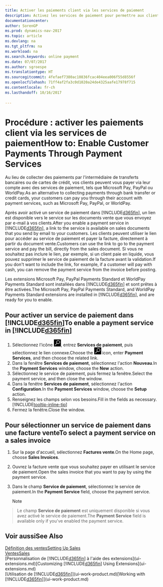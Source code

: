 ```yaml
---
title: Activer les paiements client via les services de paiement
description: Activez les services de paiement pour permettre aux clients de payer facilement leurs factures.
documentationcenter: 
author: SorenGP
ms.prod: dynamics-nav-2017
ms.topic: article
ms.devlang: na
ms.tgt_pltfrm: na
ms.workload: na
ms.search.keywords: online payment
ms.date: 07/07/2017
ms.author: sgroespe
ms.translationtype: HT
ms.sourcegitcommit: 4fefaef7380ac10836fcac404eea006f55d8556f
ms.openlocfilehash: 71ff4af2fa3c0d1020a24de4325aafe17978f715
ms.contentlocale: fr-ch
ms.lasthandoff: 10/16/2017

---
```

# <a name="how-to-enable-customer-payments-through-payment-services"></a><span data-ttu-id="05f5e-103">Procédure : activer les paiements client via les services de paiement</span><span class="sxs-lookup"><span data-stu-id="05f5e-103">How to: Enable Customer Payments Through Payment Services</span></span>
<span data-ttu-id="05f5e-104">Au lieu de collecter des paiements par l'intermédiaire de transferts bancaires ou de cartes de crédit, vos clients peuvent vous payer via leur compte avec des services de paiement, tels que Microsoft Pay, PayPal ou WorldPay.</span><span class="sxs-lookup"><span data-stu-id="05f5e-104">As an alternative to collecting payments through bank transfer or credit cards, your customers can pay you through their account with payment services, such as Microsoft Pay, PayPal, or WorldPay.</span></span>  

<span data-ttu-id="05f5e-105">Après avoir activé un service de paiement dans [!INCLUDE[d365fin](includes/d365fin_md.md)], un lien est disponible vers le service sur les documents vente que vous envoyez par e-mail à vos clients.</span><span class="sxs-lookup"><span data-stu-id="05f5e-105">After you enable a payment service in [!INCLUDE[d365fin](includes/d365fin_md.md)], a link to the service is available on sales documents that you send by email to your customers.</span></span> <span data-ttu-id="05f5e-106">Les clients peuvent utiliser le lien pour accéder au service de paiement et payer la facture, directement à partir du document vente.</span><span class="sxs-lookup"><span data-stu-id="05f5e-106">Customers can use the link to go to the payment service and pay the bill, directly from the sales document.</span></span> <span data-ttu-id="05f5e-107">Si vous ne souhaitez pas inclure le lien, par exemple, si un client paie en liquide, vous pouvez supprimer le service de paiement de la facture avant la validation.</span><span class="sxs-lookup"><span data-stu-id="05f5e-107">If you don't want to include the link, for example, if a customer will pay with cash, you can remove the payment service from the invoice before posting.</span></span>  

<span data-ttu-id="05f5e-108">Les extensions Microsoft Pay, PayPal Payments Standard et WorldPay Payments Standard sont installées dans [!INCLUDE[d365fin](includes/d365fin_md.md)] et sont prêtes à être activées.</span><span class="sxs-lookup"><span data-stu-id="05f5e-108">The Microsoft Pay, PayPal Payments Standard, and WorldPay Payments Standard extensions are installed in [!INCLUDE[d365fin](includes/d365fin_md.md)], and are ready for you to enable.</span></span>  

## <a name="to-enable-a-payment-service-in-included365finincludesd365finmdmd"></a><span data-ttu-id="05f5e-109">Pour activer un service de paiement dans [!INCLUDE[d365fin](includes/d365fin_md.md)]</span><span class="sxs-lookup"><span data-stu-id="05f5e-109">To enable a payment service in [!INCLUDE[d365fin](includes/d365fin_md.md)]</span></span>
1. <span data-ttu-id="05f5e-110">Sélectionnez l'icône ![Page ou état pour la recherche](media/ui-search/search_small.png "Page ou état pour la recherche"), entrez **Services de paiement**, puis sélectionnez le lien connexe.</span><span class="sxs-lookup"><span data-stu-id="05f5e-110">Choose the ![Search for Page or Report](media/ui-search/search_small.png "Search for Page or Report icon") icon, enter **Payment Services**, and then choose the related link.</span></span>  
2. <span data-ttu-id="05f5e-111">Dans la fenêtre **Services de paiement**, sélectionnez l'action **Nouveau**.</span><span class="sxs-lookup"><span data-stu-id="05f5e-111">In the **Payment Services** window, choose the **New** action.</span></span>  
3. <span data-ttu-id="05f5e-112">Sélectionnez le service de paiement, puis fermez la fenêtre.</span><span class="sxs-lookup"><span data-stu-id="05f5e-112">Select the payment service, and then close the window.</span></span>  
4. <span data-ttu-id="05f5e-113">Dans la fenêtre **Services de paiement**, sélectionnez l'action **Configuration**.</span><span class="sxs-lookup"><span data-stu-id="05f5e-113">In the **Payment Services** window, choose the **Setup** action.</span></span>  
5. <span data-ttu-id="05f5e-114">Renseignez les champs selon vos besoins.</span><span class="sxs-lookup"><span data-stu-id="05f5e-114">Fill in the fields as necessary.</span></span> [!INCLUDE[tooltip-inline-tip](includes/tooltip-inline-tip_md.md)]  
6. <span data-ttu-id="05f5e-115">Fermez la fenêtre.</span><span class="sxs-lookup"><span data-stu-id="05f5e-115">Close the window.</span></span>  

## <a name="to-select-a-payment-service-on-a-sales-invoice"></a><span data-ttu-id="05f5e-116">Pour sélectionner un service de paiement dans une facture vente</span><span class="sxs-lookup"><span data-stu-id="05f5e-116">To select a payment service on a sales invoice</span></span>
1. <span data-ttu-id="05f5e-117">Sur la page d'accueil, sélectionnez **Factures vente**.</span><span class="sxs-lookup"><span data-stu-id="05f5e-117">On the Home page, choose **Sales Invoices**.</span></span>  
2. <span data-ttu-id="05f5e-118">Ouvrez la facture vente que vous souhaitez payer en utilisant le service de paiement.</span><span class="sxs-lookup"><span data-stu-id="05f5e-118">Open the sales invoice that you want to pay by using the payment service.</span></span>  
3. <span data-ttu-id="05f5e-119">Dans le champ **Service de paiement**, sélectionnez le service de paiement.</span><span class="sxs-lookup"><span data-stu-id="05f5e-119">In the **Payment Service** field, choose the payment service.</span></span>  

    > [!NOTE]  
>   <span data-ttu-id="05f5e-120">Le champ **Service de paiement** est uniquement disponible si vous avez activé le service de paiement.</span><span class="sxs-lookup"><span data-stu-id="05f5e-120">The **Payment Service** field is available only if you've enabled the payment service.</span></span>  

## <a name="see-also"></a><span data-ttu-id="05f5e-121">Voir aussi</span><span class="sxs-lookup"><span data-stu-id="05f5e-121">See Also</span></span>  
[<span data-ttu-id="05f5e-122">Définition des ventes</span><span class="sxs-lookup"><span data-stu-id="05f5e-122">Setting Up Sales</span></span>](sales-setup-sales.md)  
[<span data-ttu-id="05f5e-123">Ventes</span><span class="sxs-lookup"><span data-stu-id="05f5e-123">Sales</span></span>](sales-manage-sales.md)  
<span data-ttu-id="05f5e-124">[Personnalisation de [!INCLUDE[d365fin](includes/d365fin_md.md)] à l'aide des extensions](ui-extensions.md)</span><span class="sxs-lookup"><span data-stu-id="05f5e-124">[Customizing [!INCLUDE[d365fin](includes/d365fin_md.md)] Using Extensions](ui-extensions.md)</span></span>  
<span data-ttu-id="05f5e-125">[Utilisation de [!INCLUDE[d365fin](includes/d365fin_md.md)]](ui-work-product.md)</span><span class="sxs-lookup"><span data-stu-id="05f5e-125">[Working with [!INCLUDE[d365fin](includes/d365fin_md.md)]](ui-work-product.md)</span></span>  

